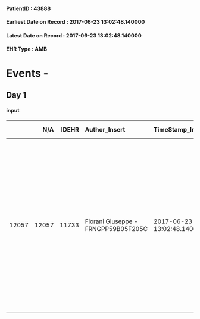 
#### PatientID : 43888
#### Earliest Date on Record : 2017-06-23 13:02:48.140000
#### Latest Date on Record : 2017-06-23 13:02:48.140000
#### EHR Type : AMB

# Events - 

## Day 1

#### input
|       |    N/A |   IDEHR | Author_Insert                       | TimeStamp_Insert           | EHRType   |   PatientID |   IDDigitalSignDocument | persone_vicine   |   Unnamed: 0_x.1 |   IDANAMNESI_SOCIALE | Patient   | FamigliaAltro   | Paziente_T   | FamigliaAltro_T   |   Non_Rilevabile_x.1 | Note_Non_Rilevabile_x.1   | opt_Problemi   | Note_I                                                                                                                                                                                                                                | ds_note_timori                                                                                                                          | chk_contr_sintomi   | chk_competenza                                 | opt_paziente_a   | opt_famiglia_a   | opt_adeguatezza   | opt_paziente_solo   | ds_note_con                                                                 | opt_presente_assente   | Presenza_minori   | Caregiver_principale   | opt_capacita     | ds_familiari_coinv                       | opt_necessario   | opt_presente   | opt_risorse_ec   | opt_paziente_psi   | opt_Ins_vol   | opt_paziente_ad   | opt_caregiver_ad   | opt_esenzione   | opt_inv_civile   |   invalidita_perc | ds_codice_es   | Needs               | Fragility                    | opt_disponibilita_f   | opt_indennita_acc   | opt_famiglia_psi   | opt_disponibilit_paz   |
|------:|-------:|--------:|:------------------------------------|:---------------------------|:----------|------------:|------------------------:|:-----------------|-----------------:|---------------------:|:----------|:----------------|:-------------|:------------------|---------------------:|:--------------------------|:---------------|:--------------------------------------------------------------------------------------------------------------------------------------------------------------------------------------------------------------------------------------|:----------------------------------------------------------------------------------------------------------------------------------------|:--------------------|:-----------------------------------------------|:-----------------|:-----------------|:------------------|:--------------------|:----------------------------------------------------------------------------|:-----------------------|:------------------|:-----------------------|:-----------------|:-----------------------------------------|:-----------------|:---------------|:-----------------|:-------------------|:--------------|:------------------|:-------------------|:----------------|:-----------------|------------------:|:---------------|:--------------------|:-----------------------------|:----------------------|:--------------------|:-------------------|:-----------------------|
| 12057 |  12057 |   11733 | Fiorani Giuseppe - FRNGPP59B05F205C | 2017-06-23 13:02:48.140000 | AMB       |       43888 |                  792806 | N/A              |             6455 |                 4077 | No#0      | Si#1            | No#0         | Si#1              |                    0 | NR                        | No#0           | Pz non informata della diagnosi e della prognosi. Il figlio Giancarlo ,molto preoccupato ,√® stato reso edotto della situazione ed √® stato invitato a trovare una soluzione il pi√π velocemente possibile ,individuata nell'hospice. | Viene richiesto il trasferimento in hospice per difficolt√† del figlio a gestire la situazione avvalendosi di un'assistenza domiciliare | controllo sintomi#0 | competenza/capacit√† assistenziale caregiver#0 | Indefinite#2     | Congruenti#1     | Si#1              | Si#1                | Pz vedova da alcuni decenni,viveva da sola fino al ricovero tuttora in atto | Presente#1             | No#0              | il figlio Giancarlo    | Incrementabile#1 | non presenti ulteriori risorse familiari | Si#1             | No#0           | Adeguate#1       | No#0               | No#0          | Problematica#0    | Totale#2           | Si#1            | Si#1             |               100 | IC 14          | Clinici#0;Sociali#1 | sovraccarico assistenziale#4 | No#0                  | Si#1                | No#0               | No#0                   |


